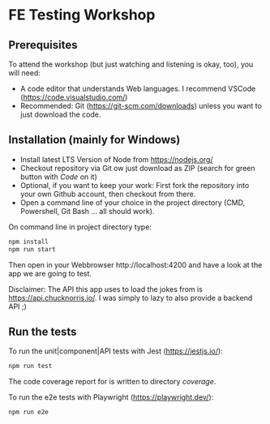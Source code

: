 # FE Testing Workshop

## Prerequisites

To attend the workshop (but just watching and listening is okay, too), you will need:

* A code editor that understands Web languages. I recommend VSCode (https://code.visualstudio.com/)
* Recommended: Git (https://git-scm.com/downloads) unless you want to just download the code. 

## Installation (mainly for Windows)

* Install latest LTS Version of Node from https://nodejs.org/
* Checkout repository via Git ow just download as ZIP (search for green button with *Code* on it)
* Optional, if you want to keep your work: First fork the repository into your own Github account, then checkout from there.
* Open a command line of your choice in the project directory (CMD, Powershell, Git Bash ... all should work).

On command line in project directory type:

```bash
npm install
npm run start
```

Then open in your Webbrowser http://localhost:4200 and have a look at the app we are going to test. 

Disclaimer: The API this app uses to load the jokes from is https://api.chucknorris.io/. I was simply to lazy to also provide a backend API ;)

## Run the tests

To run the unit|component|API tests with Jest (https://jestjs.io/):

```bash
npm run test
```

The code coverage report for is written to directory *coverage*.

To run the e2e tests with Playwright (https://playwright.dev/):

```bash
npm run e2e
```

